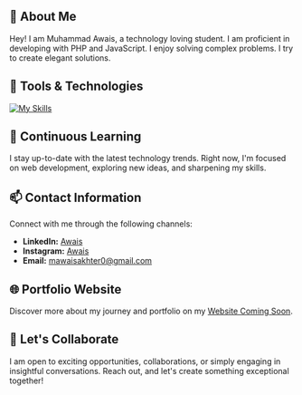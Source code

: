 
## 🌟 About Me

Hey! I am Muhammad Awais, a technology loving student. I am proficient in developing with PHP and JavaScript. I enjoy solving complex problems. I try to create elegant solutions.

## 🚀 Tools & Technologies

[![My Skills](https://skillicons.dev/icons?i=js,php,laravel,mysql,mongodb,nodejs,expressjs,react,tailwindcss,bootstrap,vscode,github&perline=4)](https://github.com/mawaisakhter)

## 🌱 Continuous Learning

I stay up-to-date with the latest technology trends. Right now, I'm focused on web development, exploring new ideas, and sharpening my skills.

## 📫 Contact Information

Connect with me through the following channels:

- **LinkedIn:** [Awais](https://www.linkedin.com/in/muhammad-awais-a0972726b/)
- **Instagram:** [Awais](instagram.com/mawaispunjabi)
- **Email:** [mawaisakhter0@gmail.com](mailto:mawaisakhter0@gmail.com)

## 🌐 Portfolio Website

Discover more about my journey and portfolio on my [Website Coming Soon](https://github.com/mawaisakhter/).

## 🤝 Let's Collaborate

I am open to exciting opportunities, collaborations, or simply engaging in insightful conversations. Reach out, and let's create something exceptional together!

